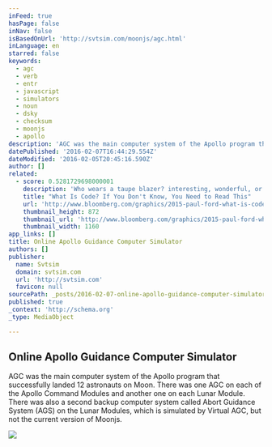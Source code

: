 ```yaml
---
inFeed: true
hasPage: false
inNav: false
isBasedOnUrl: 'http://svtsim.com/moonjs/agc.html'
inLanguage: en
starred: false
keywords:
  - agc
  - verb
  - entr
  - javascript
  - simulators
  - noun
  - dsky
  - checksum
  - moonjs
  - apollo
description: 'AGC was the main computer system of the Apollo program that successfully landed 12 astronauts on Moon. There was one AGC on each of the Apollo Command Modules and another one on each Lunar Module. There was also a second backup computer system called Abort Guidance System (AGS) on the Lunar Modules, which is simulated by Virtual AGC, but not the current version of Moonjs.'
datePublished: '2016-02-07T16:44:29.554Z'
dateModified: '2016-02-05T20:45:16.590Z'
author: []
related:
  - score: 0.5281729698000001
    description: 'Who wears a taupe blazer? interesting, wonderful, or disturbing way. A computer is a clock with benefits. They all work the same, doing second-grade math, one step at a time: Tick, take a number and put it in box one. Tick, take another number, put it in box two.'
    title: "What Is Code? If You Don't Know, You Need to Read This"
    url: 'http://www.bloomberg.com/graphics/2015-paul-ford-what-is-code/'
    thumbnail_height: 872
    thumbnail_url: 'http://www.bloomberg.com/graphics/2015-paul-ford-what-is-code/images/promo.jpg'
    thumbnail_width: 1160
app_links: []
title: Online Apollo Guidance Computer Simulator
authors: []
publisher:
  name: Svtsim
  domain: svtsim.com
  url: 'http://svtsim.com'
  favicon: null
sourcePath: _posts/2016-02-07-online-apollo-guidance-computer-simulator.md
published: true
_context: 'http://schema.org'
_type: MediaObject

---
```

<article style=""><h1>Online Apollo Guidance Computer Simulator</h1><p>AGC was the main computer system of the Apollo program that successfully landed 12 astronauts on Moon. There was one AGC on each of the Apollo Command Modules and another one on each Lunar Module. There was also a second backup computer system called Abort Guidance System (AGS) on the Lunar Modules, which is simulated by Virtual AGC, but not the current version of Moonjs.</p><img src="https://s3-us-west-2.amazonaws.com/the-grid-img/p/dc30b7e96d195b7c5ecd9078f3ef871689f27e61.png" /></article>